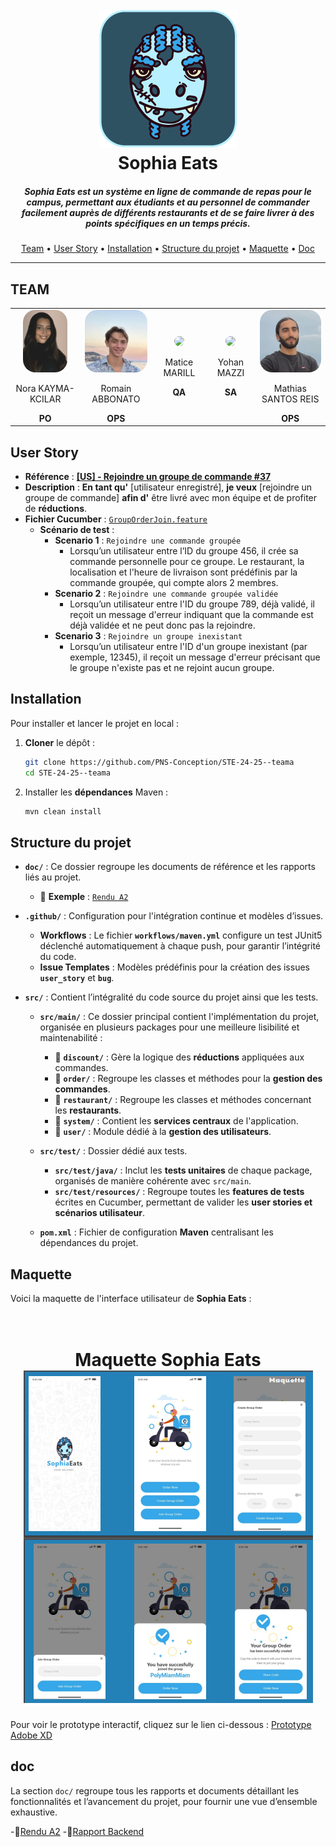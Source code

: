 <h1 align="center">
  <br>
  <img src="doc/assets/logo.png">
  <br>
  Sophia Eats
  <br>
</h1>

<h5 align="center">Sophia Eats est un système en ligne de commande de repas pour le campus, 
permettant aux étudiants et au personnel de commander facilement auprès de différents restaurants 
et de se faire livrer à des points spécifiques en un temps précis.</h5>

<p align="center">
  <a href="#team">Team</a> •
  <a href="#user-story">User Story</a> •
  <a href="#installation">Installation</a> •
  <a href="#structure-du-projet">Structure du projet</a> •
  <a href="#maquette">Maquette</a> •
  <a href="#doc">Doc</a>
</p>

---
## TEAM

<div align="center">
    <table style="border: none;">
        <tr>
            <td align="center" style="border: none;">
                <img src="doc/assets/teampics/Nora.png" width="auto" height="100" style="border-radius: 20px;">
                <p>Nora KAYMA-KCILAR</p>
                <span style="font-weight: bold;">PO</span>
            </td>
            <td align="center" style="border: none;">
                <img src="doc/assets/teampics/romain.jfif" width="100" height="auto" style="border-radius: 20px;">
                <p>Romain ABBONATO</p>
                <span style="font-weight: bold;">OPS</span>
            </td>
            <td align="center" style="border: none;">
                <img src="doc/assets/teampics/matice.png" width="auto" height="100" style="border-radius: 20px;">
                <p>Matice MARILL</p>
                <span style="font-weight: bold;">QA</span>
            </td>
            <td align="center" style="border: none;">
                <img src="doc/assets/teampics/yohan.png" width="100" height="auto" style="border-radius: 20px;">
                <p>Yohan MAZZI</p>
                <span style="font-weight: bold;">SA</span>
            </td>
            <td align="center" style="border: none;">
                <img src="doc/assets/teampics/mathias.png" width="100" height="auto" style="border-radius: 20px;">
                <p>Mathias SANTOS REIS</p>
                <span style="font-weight: bold;">OPS</span>
            </td>
        </tr>
    </table>
</div>




## User Story

- **Référence** : [**[US] - Rejoindre un groupe de commande #37**](https://github.com/PNS-Conception/STE-24-25--teama/issues/37) 
- **Description** : **En tant qu'** [utilisateur enregistré], **je veux** [rejoindre un groupe de commande] **afin d'** être livré avec mon équipe et de profiter de **réductions**.   
- **Fichier Cucumber** : [`GroupOrderJoin.feature`](src/test/resources/features.steats/GroupOrderJoin.feature)
  - **Scénario de test** : 
    - **Scenario 1** : `Rejoindre une commande groupée`
      - Lorsqu’un utilisateur entre l’ID du groupe 456, il crée sa commande personnelle pour ce groupe. Le restaurant, la localisation et l'heure de livraison sont prédéfinis par la commande groupée, qui compte alors 2 membres.
    - **Scenario 2** : `Rejoindre une commande groupée validée`
      - Lorsqu’un utilisateur entre l'ID du groupe 789, déjà validé, il reçoit un message d'erreur indiquant que la commande est déjà validée et ne peut donc pas la rejoindre.
    - **Scenario 3** : `Rejoindre un groupe inexistant`
      - Lorsqu’un utilisateur entre l'ID d'un groupe inexistant (par exemple, 12345), il reçoit un message d'erreur précisant que le groupe n'existe pas et ne rejoint aucun groupe.


## Installation

Pour installer et lancer le projet en local :

1. **Cloner** le dépôt :
   ```bash
   git clone https://github.com/PNS-Conception/STE-24-25--teama
   cd STE-24-25--teama
   ```

2. Installer les **dépendances** Maven :
   ```bash
   mvn clean install
   ```

## Structure du projet

- **`doc/`** : Ce dossier regroupe les documents de référence et les rapports liés au projet.
  - 📄 **Exemple** : [`Rendu A2`](docenduA2.pdf)

- **`.github/`** : Configuration pour l'intégration continue et modèles d’issues.
  - **Workflows** : Le fichier **`workflows/maven.yml`** configure un test JUnit5 déclenché automatiquement à chaque push, pour garantir l’intégrité du code.
  - **Issue Templates** : Modèles prédéfinis pour la création des issues **`user_story`** et **`bug`**.

- **`src/`** : Contient l’intégralité du code source du projet ainsi que les tests.
  
  - **`src/main/`** : Ce dossier principal contient l'implémentation du projet, organisée en plusieurs packages pour une meilleure lisibilité et maintenabilité :
    - 📂 **`discount/`** : Gère la logique des **réductions** appliquées aux commandes.
    - 📂 **`order/`** : Regroupe les classes et méthodes pour la **gestion des commandes**.
    - 📂 **`restaurant/`** : Regroupe les classes et méthodes concernant les **restaurants**.
    - 📂 **`system/`** : Contient les **services centraux** de l'application.
    - 📂 **`user/`** : Module dédié à la **gestion des utilisateurs**.

  - **`src/test/`** : Dossier dédié aux tests.
    - **`src/test/java/`** : Inclut les **tests unitaires** de chaque package, organisés de manière cohérente avec `src/main`.
    - **`src/test/resources/`** : Regroupe toutes les **features de tests** écrites en Cucumber, permettant de valider les **user stories et scénarios utilisateur**.

  - **`pom.xml`** : Fichier de configuration **Maven** centralisant les dépendances du projet.

  
## Maquette

Voici la maquette de l'interface utilisateur de **Sophia Eats** :

<h1 align="center">
  <br>
  Maquette Sophia Eats
  <br>
  <img src="doc/assets/maquette-1.png">
</h1>

Pour voir le prototype interactif, cliquez sur le lien ci-dessous :
[Prototype Adobe XD](https://xd.adobe.com/view/40ccc17d-b58b-42cf-a602-96d7f7f0dd70-159f/)


## doc
La section `doc/` regroupe tous les rapports et documents détaillant les fonctionnalités et l’avancement du projet, pour fournir une vue d’ensemble exhaustive.

-📄[Rendu A2](doc/RenduA2.pdf)
-📄[Rapport Backend](doc/Rapport-backend.md)
